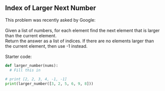 ## Index of Larger Next Number

This problem was recently asked by Google:
<br><br>
Given a list of numbers, for each element find the next element that is larger than the current element. 
<br> Return the answer as a list of indices. If there are no elements larger than the current element, then use -1 instead.
<br><br> Starter code:
```python
def larger_number(nums):
  # Fill this in
  
# print [2, 2, 3, 4, -1, -1]
print(larger_number([3, 2, 5, 6, 9, 8]))
```
